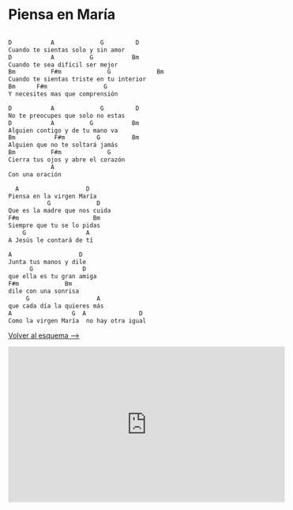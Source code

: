 # Piensa en María

```bash hl_lines="23"

D           A             G         D
Cuando te sientas solo y sin amor
D           A          G           Bm
Cuando te sea difícil ser mejor
Bm          F#m             G             Bm
Cuando te sientas triste en tu interior
Bm      F#m                G
Y necesites mas que comprensión

D           A             G         D
No te preocupes que solo no estas
D           A          G           Bm
Alguien contigo y de tu mano va
Bm           F#m         G         Bm
Alguien que no te soltará jamás
Bm          F#m             G
Cierra tus ojos y abre el corazón
            A
Con una oración

  A                   D
Piensa en la virgen María
           G             D
Que es la madre que nos cuida
F#m                     Bm
Siempre que tu se lo pidas
    G                 A
A Jesús le contará de tí

A                   D
Junta tus manos y dile
      G              D
que ella es tu gran amiga
F#m             Bm
dile con una sonrisa
     G                   A
que cada día la quieres más
A                 G  A               D
Como la virgen María  no hay otra igual

```

[Volver al esquema -->](../index.md)

<iframe width="560" height="315" src="https://www.youtube.com/embed/jZUfim8fw9w?si=LkXLwU6V83XsokYC" title="YouTube video player" frameborder="0" allow="accelerometer; autoplay; clipboard-write; encrypted-media; gyroscope; picture-in-picture; web-share" allowfullscreen></iframe>
